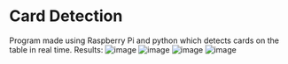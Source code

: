 # Card Detection
Program made using Raspberry Pi and python which detects cards on the table in real time.
Results:
![image](https://github.com/piotrszymanskiCV/card_detection/assets/148684506/0ecfba21-9bc3-4f27-b755-0ef0e8727ebd)
![image](https://github.com/piotrszymanskiCV/card_detection/assets/148684506/624b0352-4198-4dd7-9486-222f58e09dc0)
![image](https://github.com/piotrszymanskiCV/card_detection/assets/148684506/b9698ca1-155c-422e-bc41-8301d9fdf168)
![image](https://github.com/piotrszymanskiCV/card_detection/assets/148684506/e5086f59-f6c0-4821-af66-dc9a36663493)








